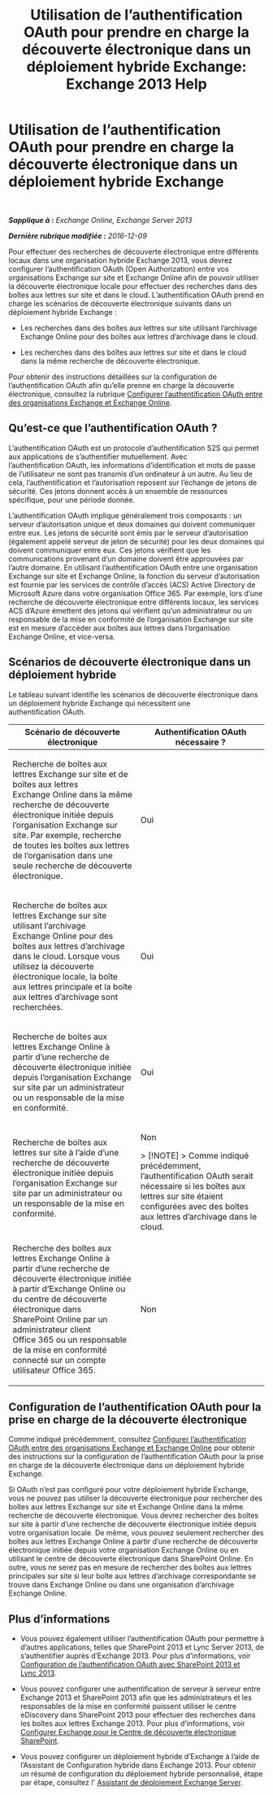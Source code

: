 ﻿---
title: 'Utilisation de l’authentification OAuth pour prendre en charge la découverte électronique dans un déploiement hybride Exchange: Exchange 2013 Help'
TOCTitle: Utilisation de l’authentification OAuth pour prendre en charge la découverte électronique dans un déploiement hybride Exchange
ms:assetid: b069f8db-fbe1-4047-ad97-d00172ee6a12
ms:mtpsurl: https://technet.microsoft.com/fr-fr/library/Dn497703(v=EXCHG.150)
ms:contentKeyID: 61292118
ms.date: 05/23/2018
mtps_version: v=EXCHG.150
ms.translationtype: MT
---

# Utilisation de l’authentification OAuth pour prendre en charge la découverte électronique dans un déploiement hybride Exchange

 

_**Sapplique à :** Exchange Online, Exchange Server 2013_

_**Dernière rubrique modifiée :** 2016-12-09_

Pour effectuer des recherches de découverte électronique entre différents locaux dans une organisation hybride Exchange 2013, vous devrez configurer l’authentification OAuth (Open Authorization) entre vos organisations Exchange sur site et Exchange Online afin de pouvoir utiliser la découverte électronique locale pour effectuer des recherches dans des boîtes aux lettres sur site et dans le cloud. L’authentification OAuth prend en charge les scénarios de découverte électronique suivants dans un déploiement hybride Exchange :

  - Les recherches dans des boîtes aux lettres sur site utilisant l’archivage Exchange Online pour des boîtes aux lettres d’archivage dans le cloud.

  - Les recherches dans des boîtes aux lettres sur site et dans le cloud dans la même recherche de découverte électronique.

Pour obtenir des instructions détaillées sur la configuration de l’authentification OAuth afin qu’elle prenne en charge la découverte électronique, consultez la rubrique [Configurer l’authentification OAuth entre des organisations Exchange et Exchange Online](configure-oauth-authentication-between-exchange-and-exchange-online-organizations-exchange-2013-help.md).

## Qu’est-ce que l’authentification OAuth ?

L’authentification OAuth est un protocole d’authentification S2S qui permet aux applications de s’authentifier mutuellement. Avec l’authentification OAuth, les informations d’identification et mots de passe de l’utilisateur ne sont pas transmis d’un ordinateur à un autre. Au lieu de cela, l’authentification et l’autorisation reposent sur l’échange de jetons de sécurité. Ces jetons donnent accès à un ensemble de ressources spécifique, pour une période donnée.

L’authentification OAuth implique généralement trois composants : un serveur d’autorisation unique et deux domaines qui doivent communiquer entre eux. Les jetons de sécurité sont émis par le serveur d’autorisation (également appelé serveur de jeton de sécurité) pour les deux domaines qui doivent communiquer entre eux. Ces jetons vérifient que les communications provenant d’un domaine doivent être approuvées par l’autre domaine. En utilisant l’authentification OAuth entre une organisation Exchange sur site et Exchange Online, la fonction du serveur d’autorisation est fournie par les services de contrôle d’accès (ACS) Active Directory de Microsoft Azure dans votre organisation Office 365. Par exemple, lors d’une recherche de découverte électronique entre différents locaux, les services ACS d’Azure émettent des jetons qui vérifient qu’un administrateur ou un responsable de la mise en conformité de l’organisation Exchange sur site est en mesure d’accéder aux boîtes aux lettres dans l’organisation Exchange Online, et vice-versa.

## Scénarios de découverte électronique dans un déploiement hybride

Le tableau suivant identifie les scénarios de découverte électronique dans un déploiement hybride Exchange qui nécessitent une authentification OAuth.


<table>
<colgroup>
<col style="width: 50%" />
<col style="width: 50%" />
</colgroup>
<thead>
<tr class="header">
<th>Scénario de découverte électronique</th>
<th>Authentification OAuth nécessaire ?</th>
</tr>
</thead>
<tbody>
<tr class="odd">
<td><p>Recherche de boîtes aux lettres Exchange sur site et de boîtes aux lettres Exchange Online dans la même recherche de découverte électronique initiée depuis l’organisation Exchange sur site. Par exemple, recherche de toutes les boîtes aux lettres de l’organisation dans une seule recherche de découverte électronique.</p></td>
<td><p>Oui</p></td>
</tr>
<tr class="even">
<td><p>Recherche de boîtes aux lettres Exchange sur site utilisant l’archivage Exchange Online pour des boîtes aux lettres d’archivage dans le cloud. Lorsque vous utilisez la découverte électronique locale, la boîte aux lettres principale et la boîte aux lettres d’archivage sont recherchées.</p></td>
<td><p>Oui</p></td>
</tr>
<tr class="odd">
<td><p>Recherche de boîtes aux lettres Exchange Online à partir d’une recherche de découverte électronique initiée depuis l’organisation Exchange sur site par un administrateur ou un responsable de la mise en conformité.</p></td>
<td><p>Oui</p></td>
</tr>
<tr class="even">
<td><p>Recherche de boîtes aux lettres sur site à l’aide d’une recherche de découverte électronique initiée depuis l’organisation Exchange sur site par un administrateur ou un responsable de la mise en conformité.</p></td>
<td><p>Non</p>
> [!NOTE]
> Comme indiqué précédemment, l’authentification OAuth serait nécessaire si les boîtes aux lettres sur site étaient configurées avec des boîtes aux lettres d’archivage dans le cloud.

</td>
</tr>
<tr class="odd">
<td><p>Recherche des boîtes aux lettres Exchange Online à partir d’une recherche de découverte électronique initiée à partir d’Exchange Online ou du centre de découverte électronique dans SharePoint Online par un administrateur client Office 365 ou un responsable de la mise en conformité connecté sur un compte utilisateur Office 365.</p></td>
<td><p>Non</p></td>
</tr>
</tbody>
</table>


## Configuration de l’authentification OAuth pour la prise en charge de la découverte électronique

Comme indiqué précédemment, consultez [Configurer l’authentification OAuth entre des organisations Exchange et Exchange Online](configure-oauth-authentication-between-exchange-and-exchange-online-organizations-exchange-2013-help.md) pour obtenir des instructions sur la configuration de l’authentification OAuth pour la prise en charge de la découverte électronique dans un déploiement hybride Exchange.

Si OAuth n’est pas configuré pour votre déploiement hybride Exchange, vous ne pouvez pas utiliser la découverte électronique pour rechercher des boîtes aux lettres Exchange sur site et Exchange Online dans la même recherche de découverte électronique. Vous devrez rechercher des boîtes sur site à partir d’une recherche de découverte électronique initiée depuis votre organisation locale. De même, vous pouvez seulement rechercher des boîtes aux lettres Exchange Online à partir d’une recherche de découverte électronique initiée depuis votre organisation Exchange Online ou en utilisant le centre de découverte électronique dans SharePoint Online. En outre, vous ne serez pas en mesure de rechercher des boîtes aux lettres principales sur site si leur boîte aux lettres d’archivage correspondante se trouve dans Exchange Online ou dans une organisation d’archivage Exchange Online.

## Plus d’informations

  - Vous pouvez également utiliser l’authentification OAuth pour permettre à d’autres applications, telles que SharePoint 2013 et Lync Server 2013, de s’authentifier auprès d’Exchange 2013. Pour plus d’informations, voir [Configuration de l’authentification OAuth avec SharePoint 2013 et Lync 2013](configure-oauth-authentication-with-sharepoint-2013-and-lync-2013-exchange-2013-help.md).

  - Vous pouvez configurer une authentification de serveur à serveur entre Exchange 2013 et SharePoint 2013 afin que les administrateurs et les responsables de la mise en conformité puissent utiliser le centre eDiscovery dans SharePoint 2013 pour effectuer des recherches dans les boîtes aux lettres Exchange 2013. Pour plus d’informations, voir [Configurer Exchange pour le Centre de découverte électronique SharePoint](configure-exchange-for-sharepoint-ediscovery-center-exchange-2013-help.md).

  - Vous pouvez configurer un déploiement hybride d’Exchange à l’aide de l’Assistant de Configuration hybride dans Exchange 2013. Pour obtenir un résumé de configuration du déploiement hybride personnalisé, étape par étape, consultez l' [Assistant de déploiement Exchange Server](https://go.microsoft.com/fwlink/p/?linkid=277105).

